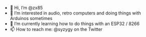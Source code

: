 - 👋 Hi, I’m @zx85
- 👀 I’m interested in audio, retro computers and doing things with Arduinos sometimes
- 🌱 I’m currently learning how to do things with an ESP32 / 8266
- 📫 How to reach me: @syzygy on the Twitter

<!---
zx85/zx85 is a ✨ special ✨ repository because its `README.md` (this file) appears on your GitHub profile.
You can click the Preview link to take a look at your changes.
--->
